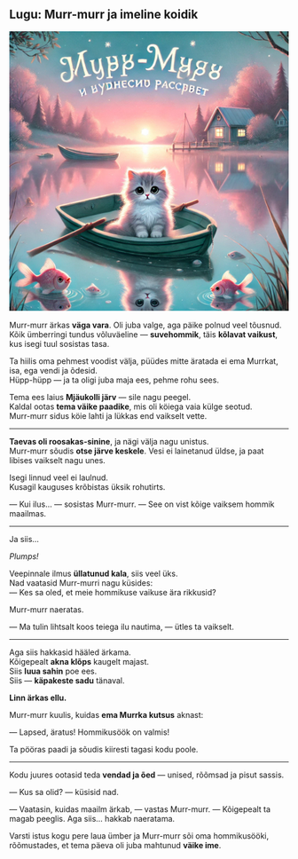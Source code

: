 ## **Lugu: Murr-murr ja imeline koidik**  

![story-11](../../_assets/img/story-11.webp)

Murr-murr ärkas **väga vara**. Oli juba valge, aga päike polnud veel tõusnud.  
Kõik ümberringi tundus võluväeline — **suvehommik**, täis **kõlavat vaikust**, kus isegi tuul sosistas tasa.

Ta hiilis oma pehmest voodist välja, püüdes mitte äratada ei ema Murrkat, isa, ega vendi ja õdesid.  
Hüpp-hüpp — ja ta oligi juba maja ees, pehme rohu sees.

Tema ees laius **Mjäukolli järv** — sile nagu peegel.  
Kaldal ootas **tema väike paadike**, mis oli köiega vaia külge seotud.  
Murr-murr sidus köie lahti ja lükkas end vaikselt vette.

---

**Taevas oli roosakas-sinine**, ja nägi välja nagu unistus.  
Murr-murr sõudis **otse järve keskele**. Vesi ei lainetanud üldse, ja paat libises vaikselt nagu unes.

Isegi linnud veel ei laulnud.  
Kusagil kauguses krõbistas üksik rohutirts.

— Kui ilus… — sosistas Murr-murr. — See on vist kõige vaiksem hommik maailmas.

---

Ja siis…

*Plumps!*

Veepinnale ilmus **üllatunud kala**, siis veel üks.  
Nad vaatasid Murr-murri nagu küsides:  
— Kes sa oled, et meie hommikuse vaikuse ära rikkusid?

Murr-murr naeratas.

— Ma tulin lihtsalt koos teiega ilu nautima, — ütles ta vaikselt.

---

Aga siis hakkasid hääled ärkama.  
Kõigepealt **akna klõps** kaugelt majast.  
Siis **luua sahin** poe ees.  
Siis — **käpakeste sadu** tänaval.

**Linn ärkas ellu.**

Murr-murr kuulis, kuidas **ema Murrka kutsus** aknast:

— Lapsed, äratus! Hommikusöök on valmis!

Ta pööras paadi ja sõudis kiiresti tagasi kodu poole.

---

Kodu juures ootasid teda **vendad ja õed** — unised, rõõmsad ja pisut sassis.

— Kus sa olid? — küsisid nad.

— Vaatasin, kuidas maailm ärkab, — vastas Murr-murr. — Kõigepealt ta magab peeglis. Aga siis… hakkab naeratama.

Varsti istus kogu pere laua ümber ja Murr-murr sõi oma hommikusööki, rõõmustades, et tema päeva oli juba mahtunud **väike ime**.
